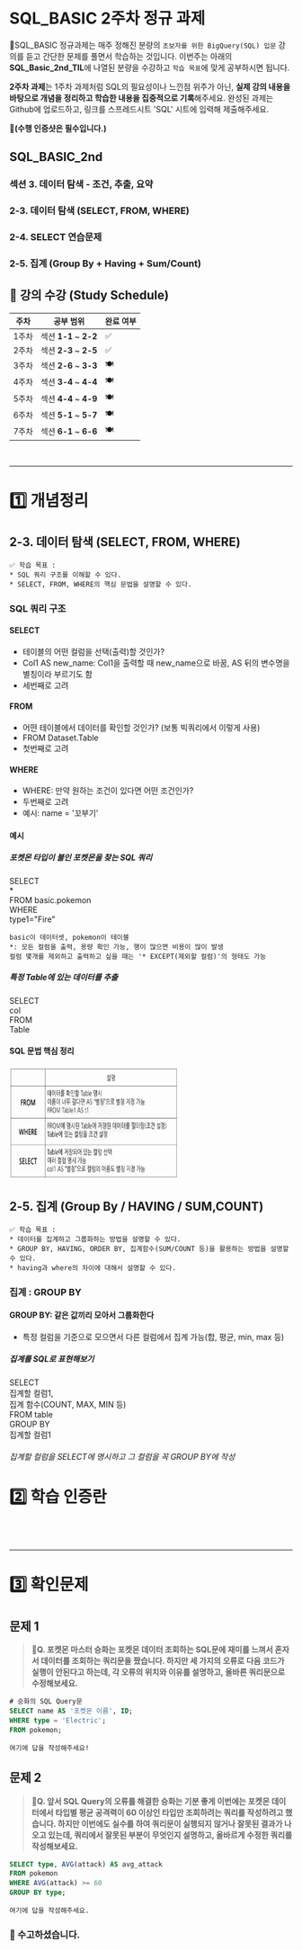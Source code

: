# SQL_BASIC 2주차 정규 과제 

📌SQL_BASIC 정규과제는 매주 정해진 분량의 `초보자를 위한 BigQuery(SQL) 입문` 강의를 듣고 간단한 문제를 풀면서 학습하는 것입니다. 이번주는 아래의 **SQL_Basic_2nd_TIL**에 나열된 분량을 수강하고 `학습 목표`에 맞게 공부하시면 됩니다.

**2주차 과제**는 1주차 과제처럼 SQL의 필요성이나 느낀점 위주가 아닌, **실제 강의 내용을 바탕으로 개념을 정리하고 학습한 내용을 집중적으로 기록**해주세요. 완성된 과제는 Github에 업로드하고, 링크를 스프레드시트 'SQL' 시트에 입력해 제출해주세요. 

**👀(수행 인증샷은 필수입니다.)** 

## SQL_BASIC_2nd

### 섹션 3. 데이터 탐색 - 조건, 추출, 요약

### 2-3. 데이터 탐색 (SELECT, FROM, WHERE)

### 2-4. SELECT 연습문제

### 2-5. 집계 (Group By + Having + Sum/Count)



## 🏁 강의 수강 (Study Schedule)

| 주차  | 공부 범위              | 완료 여부 |
| ----- | ---------------------- | --------- |
| 1주차 | 섹션 **1-1** ~ **2-2** | ✅         |
| 2주차 | 섹션 **2-3** ~ **2-5** | ✅         |
| 3주차 | 섹션 **2-6** ~ **3-3** | 🍽️         |
| 4주차 | 섹션 **3-4** ~ **4-4** | 🍽️         |
| 5주차 | 섹션 **4-4** ~ **4-9** | 🍽️         |
| 6주차 | 섹션 **5-1** ~ **5-7** | 🍽️         |
| 7주차 | 섹션 **6-1** ~ **6-6** | 🍽️         |

<br>

<!-- 여기까진 그대로 둬 주세요-->

---

# 1️⃣ 개념정리 

## 2-3. 데이터 탐색 (SELECT, FROM, WHERE)

~~~
✅ 학습 목표 :
* SQL 쿼리 구조를 이해할 수 있다. 
* SELECT, FROM, WHERE의 핵심 문법을 설명할 수 있다. 
~~~

<!-- 새롭게 배운 내용을 자유롭게 정리해주세요.-->
### SQL 쿼리 구조
#### SELECT
- 테이블의 어떤 컬럼을 선택(출력)할 것인가?
- Col1 AS new_name: Col1을 출력할 때 new_name으로 바꿈, AS 뒤의 변수명을 별칭이라 부르기도 함
- 세번째로 고려

#### FROM
- 어떤 테이블에서 데이터를 확인할 것인가? (보통 빅쿼리에서 이렇게 사용)
- FROM Dataset.Table
- 첫번째로 고려

#### WHERE
- WHERE: 만약 원하는 조건이 있다면 어떤 조건인가?
- 두번째로 고려
- 예시: name = '꼬부기'

#### 예시
##### 포켓몬 타입이 불인 포켓몬을 찾는 SQL 쿼리
SELECT<br>
 *<br>
FROM basic.pokemon<br>
WHERE<br>
 type1="Fire"
 ~~~
 basic이 데이터셋, pokemon이 테이블 
 *: 모든 컬럼을 출력, 용량 확인 가능, 행이 많으면 비용이 많이 발생 
 컬럼 몇개를 제외하고 출력하고 싶을 때는 '* EXCEPT(제외할 컬럼)'의 형태도 가능
 ~~~

##### 특정 Table에 있는 데이터를 추출
SELECT <br>
 col <br>
FROM <br>
Table

#### SQL 문법 핵심 정리
<img src="image-1.png" alt="설명" width="300" height="200">

## 2-5. 집계 (Group By / HAVING / SUM,COUNT)

~~~
✅ 학습 목표 :
* 데이터를 집계하고 그룹화하는 방법을 설명할 수 있다.
* GROUP BY, HAVING, ORDER BY, 집계함수(SUM/COUNT 등)을 활용하는 방법을 설명할 수 있다.
* having과 where의 차이에 대해서 설명할 수 있다.
~~~

<!-- 새롭게 배운 내용을 자유롭게 정리해주세요.-->
### 집계 : GROUP BY
#### GROUP BY: 같은 값끼리 모아서 그룹화한다
- 특정 컬럼을 기준으로 모으면서 다른 컬럼에서 집계 가능(합, 평균, min, max 등)
##### 집계를 SQL로 표현해보기
SELECT<br>
 집계할 컬럼1,<br>
 집계 함수(COUNT, MAX, MIN 등)<br>
FROM table<br>
GROUP BY<br>
 집계할 컬럼1
 ###### 집계할 컬럼을 SELECT에 명시하고 그 컬럼을 꼭 GROUP BY에 작성




# 2️⃣ 학습 인증란

<!-- 이 글을 지우고, 여기에 학습한 것을 인증해주세요.-->



<br><br>



---

# 3️⃣ 확인문제

## 문제 1

> **🧚Q. 포켓몬 마스터 승화는 포켓몬 데이터 조회하는 SQL문에 재미를 느껴서 혼자서 데이터를 조회하는 쿼리문을 짰습니다. 하지만 세 가지의 오류로 다음 코드가 실행이 안된다고 하는데, 각 오류의 위치와 이유를 설명하고, 올바른 쿼리문으로 수정해보세요.**

~~~sql
# 승화의 SQL Query문 
SELECT name AS '포켓몬 이름', ID;
WHERE type = 'Electric';
FROM pokemon;
~~~



~~~
여기에 답을 작성해주세요!
~~~



## 문제 2

> **🧚Q. 앞서 SQL Query의 오류를 해결한 승화는 기분 좋게 이번에는 포켓몬 데이터에서 타입별 평균 공격력이 60 이상인 타입만 조회하려는 쿼리를 작성하려고 했습니다. 하지만 이번에도 실수를 하여 쿼리문이 실행되지 않거나 잘못된 결과가 나오고 있는데, 쿼리에서 잘못된 부분이 무엇인지 설명하고, 올바르게 수정한 쿼리를 작성해보세요.**

~~~sql
SELECT type, AVG(attack) AS avg_attack
FROM pokemon
WHERE AVG(attack) >= 60
GROUP BY type;
~~~



~~~
여기에 답을 작성해주세요.
~~~



### 🎉 수고하셨습니다.
